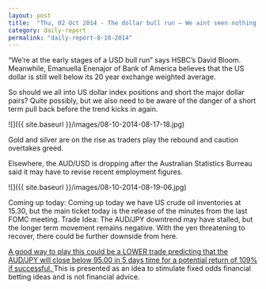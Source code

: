 ```yaml
---
layout: post
title:  "Thu, 02 Oct 2014 - The dollar bull run – We aint seen nothing yet?"
category: daily-report
permalink: "daily-report-8-10-2014"
---
```

“We’re at the early stages of a USD bull run” says HSBC’s David Bloom. Meanwhile, Emanuella Enenajor of Bank of America believes that the US dollar is still well below its 20 year exchange weighted average.

So should we all into US dollar index positions and short the major dollar pairs? Quite possibly, but we also need to be aware of the danger of a short term pull back before the trend kicks in again.

![]({{ site.baseurl }}/images/08-10-2014-08-17-18.jpg)

Gold and silver are on the rise as traders play  the rebound and caution overtakes greed. 

Elsewhere, the AUD/USD is dropping after the Australian Statistics Burreau said it may have to revise recent employment figures.

![]({{ site.baseurl }}/images/08-10-2014-08-19-06.jpg)

Coming up today: 
Coming up today we have US crude oil inventories at 15.30, but the main ticket today is the release of the minutes from the last FOMC meeting.
Trade Idea: 
The AUD/JPY downtrend may have stalled, but the longer term movement remains negative. With the yen threatening to recover, there could be further downside from here.

[A good way to play this could be a LOWER trade predicting that the AUD/JPY will close below 95.00 in 5 days time for a potential return of 109% if successful. ](#)
This is presented as an idea to stimulate fixed odds financial betting ideas and is not financial advice.

 